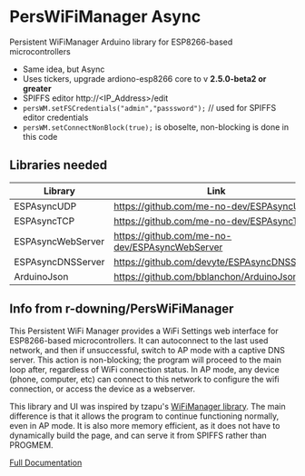 # PersWiFiManager Async
Persistent WiFiManager Arduino library for ESP8266-based microcontrollers

- Same idea, but Async
- Uses tickers, upgrade ardiono-esp8266 core to v **2.5.0-beta2 or greater**
- SPIFFS editor http://<IP_Address>/edit
- `persWM.setFSCredentials("admin","passsword");` // used for SPIFFS editor credentials
- `persWM.setConnectNonBlock(true);` is oboselte, non-blocking is done in this code

## Libraries needed
|Library               |Link                                           |Purpose      |
|----------------------|-----------------------------------------------|-------------|
|ESPAsyncUDP           |https://github.com/me-no-dev/ESPAsyncUDP       |comm         |
|ESPAsyncTCP           |https://github.com/me-no-dev/ESPAsyncTCP       |comm         |
|ESPAsyncWebServer     |https://github.com/me-no-dev/ESPAsyncWebServer |web          |
|ESPAsyncDNSServer     |https://github.com/devyte/ESPAsyncDNSServer    |dns          |
|ArduinoJson           |https://github.com/bblanchon/ArduinoJson       |example      |

## Info from r-downing/PersWiFiManager
This Persistent WiFi Manager provides a WiFi Settings web interface for ESP8266-based microcontrollers. It can autoconnect to the last used network, and then if unsuccessful, switch to AP mode with a captive DNS server. This action is non-blocking; the program will proceed to the main loop after, regardless of WiFi connection status. In AP mode, any device (phone, computer, etc) can connect to this network to configure the wifi connection, or access the device as a webserver. 

This library and UI was inspired by tzapu's [WiFiManager library](https://github.com/tzapu/WiFiManager). The main difference is that it allows the program to continue functioning normally, even in AP mode. It is also more memory efficient, as it does not have to dynamically build the page, and can serve it from SPIFFS rather than PROGMEM. 

[Full Documentation](http://ryandowning.net/PersWiFiManager)
